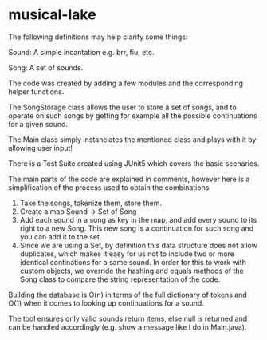 # musical-lake


The following definitions may help clarify some things:


Sound: A simple incantation e.g. brr, fiu, etc.

Song: A set of sounds.


The code was created by adding a few modules and the corresponding helper functions.

The SongStorage class allows the user to store a set of songs, and to operate on such songs by getting for example all the possible continuations for a given sound.

The Main class simply instanciates the mentioned class and plays with it by allowing user input!

There is a Test Suite created using JUnit5 which covers the basic scenarios.

The main parts of the code are explained in comments, however here is a simplification of the process used to obtain the combinations.

1. Take the songs, tokenize them, store them.
2. Create a map Sound -> Set of Song
3. Add each sound in a song as key in the map, and add every sound to its right to a new Song. 
This new song is a continuation for such song and you can add it to the set.
4. Since we are using a Set, by definition this data structure does not allow duplicates, which makes it easy for us not to include two or more identical continations for a same sound. In order for this to work with custom objects, we override the hashing and equals methods of the Song class to compare the string representation of the code.

Building the database is O(n) in terms of the full dictionary of tokens and O(1) when it comes to looking up continuations for a sound.

The tool ensures only valid sounds return items, else null is returned and can be handled accordingly (e.g. show a message like I do in Main.java).
